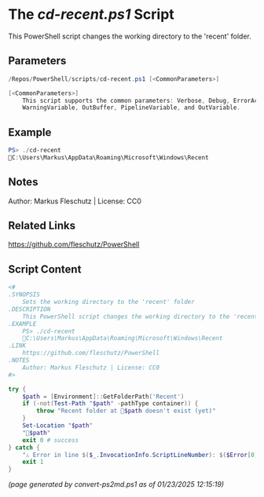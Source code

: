The *cd-recent.ps1* Script
===========================

This PowerShell script changes the working directory to the 'recent' folder.

Parameters
----------
```powershell
/Repos/PowerShell/scripts/cd-recent.ps1 [<CommonParameters>]

[<CommonParameters>]
    This script supports the common parameters: Verbose, Debug, ErrorAction, ErrorVariable, WarningAction, 
    WarningVariable, OutBuffer, PipelineVariable, and OutVariable.
```

Example
-------
```powershell
PS> ./cd-recent
📂C:\Users\Markus\AppData\Roaming\Microsoft\Windows\Recent

```

Notes
-----
Author: Markus Fleschutz | License: CC0

Related Links
-------------
https://github.com/fleschutz/PowerShell

Script Content
--------------
```powershell
<#
.SYNOPSIS
	Sets the working directory to the 'recent' folder
.DESCRIPTION
	This PowerShell script changes the working directory to the 'recent' folder.
.EXAMPLE
	PS> ./cd-recent
	📂C:\Users\Markus\AppData\Roaming\Microsoft\Windows\Recent
.LINK
	https://github.com/fleschutz/PowerShell
.NOTES
	Author: Markus Fleschutz | License: CC0
#>

try {
	$path = [Environment]::GetFolderPath('Recent')
	if (-not(Test-Path "$path" -pathType container)) {
		throw "Recent folder at 📂$path doesn't exist (yet)"
	}
	Set-Location "$path"
	"📂$path"
	exit 0 # success
} catch {
	"⚠️ Error in line $($_.InvocationInfo.ScriptLineNumber): $($Error[0])"
	exit 1
}
```

*(page generated by convert-ps2md.ps1 as of 01/23/2025 12:15:19)*
